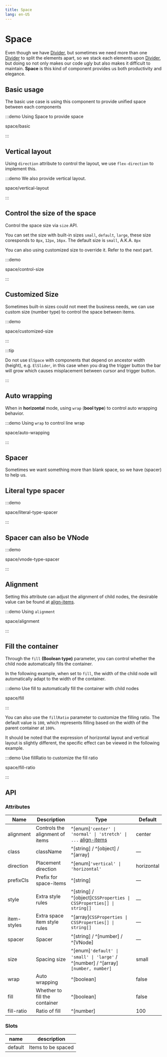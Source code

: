```yaml
---
title: Space
lang: en-US
---
```


# Space

Even though we have [Divider](/en-US/component/divider), but sometimes we need more than one [Divider](/en-US/component/divider) to split the elements apart, so we stack each elements upon [Divider](/en-US/component/divider), but doing so not only makes our code ugly but also makes it difficult to maintain. **Space** is this kind of component provides us both productivity and elegance.

## Basic usage

The basic use case is using this component to provide unified space between each components

:::demo Using Space to provide space

space/basic

:::

## Vertical layout

Using `direction` attribute to control the layout, we use `flex-direction` to implement this.

:::demo We also provide vertical layout.

space/vertical-layout

:::

## Control the size of the space

Control the space size via `size` API.

You can set the size with built-in sizes `small`, `default`, `large`, these size coresponds to `8px`, `12px`, `16px`. The default size is `small`, A.K.A. `8px`

You can also using customized size to override it. Refer to the next part.

:::demo

space/control-size

:::

## Customized Size

Sometimes built-in sizes could not meet the business needs, we can use custom size (number type) to control the space between items.

:::demo

space/customized-size

:::

:::tip

Do not use `ElSpace` with components that depend on ancestor width (height), e.g. `ElSlider`, in this case when you drag the trigger button the bar will grow which causes misplacement between cursor and trigger button.

:::

## Auto wrapping

When in **horizontal** mode, using `wrap` (**bool type**) to control auto wrapping behavior.

:::demo Using `wrap` to control line wrap

space/auto-wrapping

:::

## Spacer

Sometimes we want something more than blank space, so we have (spacer) to help us.

## Literal type spacer

:::demo

space/literal-type-spacer

:::

## Spacer can also be VNode

:::demo

space/vnode-type-spacer

:::

## Alignment

Setting this attribute can adjust the alignment of child nodes, the desirable value can be found at [align-items](https://developer.mozilla.org/en-US/docs/Web/CSS/align-items).

:::demo Using `alignment`

space/alignment

:::

## Fill the container

Through the `fill` **(Boolean type)** parameter, you can control whether the child node automatically fills the container.

In the following example, when set to `fill`, the width of the child node will automatically adapt to the width of the container.

:::demo Use fill to automatically fill the container with child nodes

space/fill

:::

You can also use the `fillRatio` parameter to customize the filling ratio. The default value is `100`, which represents filling based on the width of the parent container at `100%`.

It should be noted that the expression of horizontal layout and vertical layout is slightly different, the specific effect can be viewed in the following example.

:::demo Use fillRatio to customize the fill ratio

space/fill-ratio

:::

## API

### Attributes

| Name        | Description                     | Type                                                                                                                          | Default    |
| ----------- | ------------------------------- | ----------------------------------------------------------------------------------------------------------------------------- | ---------- |
| alignment   | Controls the alignment of items | ^[enum]`'center' \| 'normal' \| 'stretch' \| ...` [align-items](https://developer.mozilla.org/en-US/docs/Web/CSS/align-items) | center     |
| class       | className                       | ^[string] / ^[object] / ^[array]                                                                                              | —          |
| direction   | Placement direction             | ^[enum]`'vertical' \| 'horizontal'`                                                                                           | horizontal |
| prefixCls   | Prefix for space-items          | ^[string]                                                                                                                     | —          |
| style       | Extra style rules               | ^[string] / ^[object]`CSSProperties \| CSSProperties[] \| string[]`                                                           | —          |
| item-styles | Extra space item style rules    | ^[array]`CSSProperties \| CSSProperties[] \| string[]`                                                                        | —          |
| spacer      | Spacer                          | ^[string] / ^[number] / ^[VNode]                                                                                              | —          |
| size        | Spacing size                    | ^[enum]`'default' \| 'small' \| 'large'` / ^[number] / ^[array]`[number, number]`                                             | small      |
| wrap        | Auto wrapping                   | ^[boolean]                                                                                                                    | false      |
| fill        | Whether to fill the container   | ^[boolean]                                                                                                                    | false      |
| fill-ratio  | Ratio of fill                   | ^[number]                                                                                                                     | 100        |

### Slots

| name    | description        |
| ------- | ------------------ |
| default | Items to be spaced |
